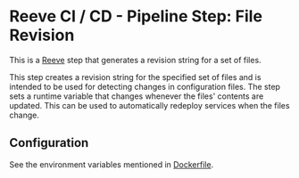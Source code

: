 # Reeve CI / CD - Pipeline Step: File Revision

This is a [Reeve](https://github.com/reeveci/reeve) step that generates a revision string for a set of files.

This step creates a revision string for the specified set of files and is intended to be used for detecting changes in configuration files.
The step sets a runtime variable that changes whenever the files' contents are updated.
This can be used to automatically redeploy services when the files change.

## Configuration

See the environment variables mentioned in [Dockerfile](Dockerfile).
